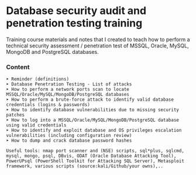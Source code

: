 # Database security audit and penetration testing training

Training course materials and notes that I created to teach how to perform a technical security assessment / penetration test of MSSQL, Oracle, MySQL, MongoDB and PostgreSQL databases.

### Content
```
➤ Reminder (definitions)
➤ Database Penetration Testing - List of attacks
➤ How to perform a network ports scan to locate MSSQL/Oracle/MySQL/MongoDB/PostgreSQL databases
➤ How to perform a brute-force attack to identify valid database credentials (logins & passwords)
➤ How to identify database vulnerabilities due to missing security patches
➤ How to log into a MSSQL/Oracle/MySQL/MongoDB/PostgreSQL database using valid credentials  
➤ How to identify and exploit database and OS privileges escalation vulnerabilities (including configuration review)
➤ How to dump and crack database password hashes
   
Useful tools: nmap port scanner and (NSE) scripts, sql*plus, sqlcmd, mysql, mongo, psql, DBvis, ODAT (Oracle Database Attacking Tool), PowerUPsql (PowerShell Toolkit for Attacking SQL Server), Metasploit framework, various scripts (source:kali/Github/your owns),..
